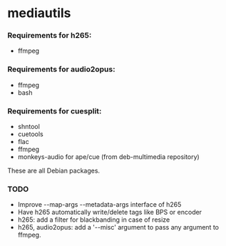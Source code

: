 # mediautils
### Requirements for h265:
* ffmpeg

### Requirements for audio2opus:
* ffmpeg
* bash

### Requirements for cuesplit:
* shntool
* cuetools
* flac
* ffmpeg
* monkeys-audio for ape/cue (from deb-multimedia repository)

These are all Debian packages.

### TODO
* Improve --map-args --metadata-args interface of h265
* Have h265 automatically write/delete tags like BPS or encoder
* h265: add a filter for blackbanding in case of resize
* h265, audio2opus: add a '--misc' argument to pass any argument to ffmpeg.
